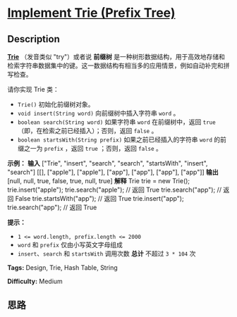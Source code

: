 # [Implement Trie (Prefix Tree)][title]

## Description

**[Trie](https://baike.baidu.com/item/字典树/9825209?fr=aladdin)** （发音类似
"try"）或者说 **前缀树** 是一种树形数据结构，用于高效地存储和检索字符串数据集中的键。这一数据结构有相当多的应用情景，例如自动补完和拼写检查。

请你实现 Trie 类：

  * `Trie()` 初始化前缀树对象。
  * `void insert(String word)` 向前缀树中插入字符串 `word` 。
  * `boolean search(String word)` 如果字符串 `word` 在前缀树中，返回 `true`（即，在检索之前已经插入）；否则，返回 `false` 。
  * `boolean startsWith(String prefix)` 如果之前已经插入的字符串 `word` 的前缀之一为 `prefix` ，返回 `true` ；否则，返回 `false` 。

**示例：**
            **输入**    ["Trie", "insert", "search", "search", "startsWith", "insert", "search"]    [[], ["apple"], ["apple"], ["app"], ["app"], ["app"], ["app"]]    **输出**    [null, null, true, false, true, null, true]        **解释**    Trie trie = new Trie();    trie.insert("apple");    trie.search("apple");   // 返回 True    trie.search("app");     // 返回 False    trie.startsWith("app"); // 返回 True    trie.insert("app");    trie.search("app");     // 返回 True    

**提示：**

  * `1 <= word.length, prefix.length <= 2000`
  * `word` 和 `prefix` 仅由小写英文字母组成
  * `insert`、`search` 和 `startsWith` 调用次数 **总计** 不超过 `3 * 104` 次


**Tags:** Design, Trie, Hash Table, String

**Difficulty:** Medium

## 思路

[title]: https://leetcode-cn.com/problems/implement-trie-prefix-tree
